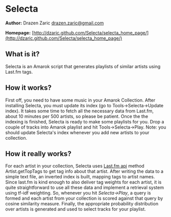 # Selecta #

**Author:** Drazen Zaric <drazen.zaric@gmail.com>

**Homepage:** [http://dzaric.github.com/Selecta/selecta_home_page/](http://dzaric.github.com/Selecta/selecta_home_page/)

## What is it? ##
Selecta is an Amarok script that generates playlists of similar artists using Last.fm tags.

## How it works? ##
First off, you need to have some music in your Amarok Collection.
After installing Selecta, you must update its index (go to Tools->Selecta->Update index).
It takes some time to fetch all the necessary data from Last.fm, about 10 minutes per 500 artists,
so please be patient.
Once the the indexing is finished, Selecta is ready to make some playlists for you.
Drop a couple of tracks into Amarok playlist and hit Tools->Selecta->Play.
Note: you should update Selecta's index whenever you add new artists to your collection.

## How it really works? ##
For each artist in your collection, Selecta uses [Last.fm api](http://www.last.fm/api) method Artist.getTopTags to
get tag info about that artist. After writing the data to a simple text file, an inverted index
is built, mapping tags to artist names. Since last.fm is kind enough to also deliver 
tag weights for each artist, it is quite straightforward to use all these data and 
implement a retrieval system using tf-idf weighting. So, whenever you hit *Selecta->Play*, 
a query is formed and each artist from your collection is scored against that query by
cosine similarity measure. Finally, the appropriate probability distribution over artists is 
generated and used to select tracks for your playlist. 


